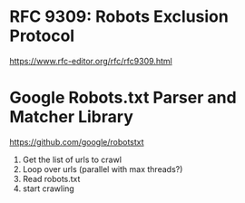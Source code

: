 # RFC 9309: Robots Exclusion Protocol

https://www.rfc-editor.org/rfc/rfc9309.html

# Google Robots.txt Parser and Matcher Library

https://github.com/google/robotstxt

1. Get the list of urls to crawl
2. Loop over urls (parallel with max threads?)
3. Read robots.txt
4. start crawling
